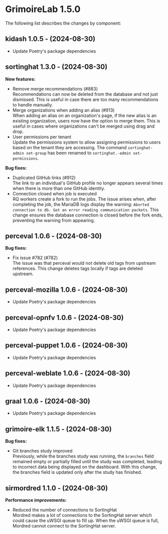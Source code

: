 # GrimoireLab 1.5.0
The following list describes the changes by component:


  ## kidash 1.0.5 - (2024-08-30)
  
  * Update Poetry's package dependencies
## sortinghat 1.3.0 - (2024-08-30)

**New features:**

 * Remove merge recommendations (#883)\
   Recommendations can now be deleted from the database and not just
   dismissed. This is useful in case there are too many recommendations
   to handle manually.
 * Merge organizations when adding an alias (#913)\
   When adding an alias on an organization's page, if the new alias is an
   existing organization, users now have the option to merge them. This
   is useful in cases where organizations can't be merged using drag and
   drop.
 * User permissions per tenant\
   Update the permissions system to allow assigning permissions to users
   based on the tenant they are accessing. The command `sortinghat-admin
   set-group` has been renamed to `sortinghat.-admin set-permissions`.

**Bug fixes:**

 * Duplicated GitHub links (#912)\
   The link to an individual's GitHub profile no longer appears several
   times when there is more than one GitHub identity.
 * Connection closed when job is executed\
   RQ workers create a fork to run the jobs. The issue arises when, after
   completing the job, the MariaDB logs display the warning: `Aborted
   connection to db. Got an error reading communication packets`. This
   change ensures the database connection is closed before the fork ends,
   preventing the warning from appearing.



## perceval 1.0.6 - (2024-08-30)

**Bug fixes:**

 * Fix issue #782 (#782)\
   The issue was that perceval would not delete old tags from upstream
   references. This change deletes tags locally if tags are deleted
   upstream.

  ## perceval-mozilla 1.0.6 - (2024-08-30)
  
  * Update Poetry's package dependencies
  ## perceval-opnfv 1.0.6 - (2024-08-30)
  
  * Update Poetry's package dependencies
  ## perceval-puppet 1.0.6 - (2024-08-30)
  
  * Update Poetry's package dependencies
  ## perceval-weblate 1.0.6 - (2024-08-30)
  
  * Update Poetry's package dependencies
  ## graal 1.0.6 - (2024-08-30)
  
  * Update Poetry's package dependencies
## grimoire-elk 1.1.5 - (2024-08-30)

**Bug fixes:**

 * Git branches study improved\
   Previously, while the branches study was running, the `branches` field
   remained empty or partially filled until the study was completed,
   leading to incorrect data being displayed on the dashboard. With this
   change, the branches field is updated only after the study has
   finished.

## sirmordred 1.1.0 - (2024-08-30)

**Performance improvements:**

 * Reduced the number of connections to SortingHat\
   Mordred makes a lot of connections to the SortingHat server which
   could cause the uWSGI queue to fill up. When the uWSGI queue is full,
   Mordred cannot connect to the SortingHat server.

